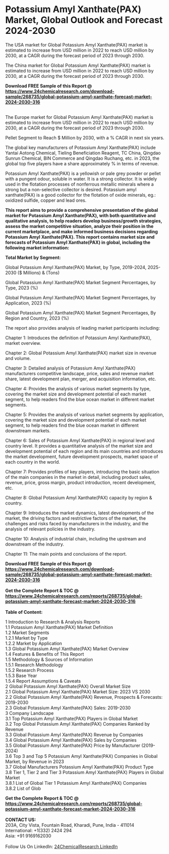 <h1>Potassium Amyl Xanthate(PAX) Market, Global Outlook and Forecast 2024-2030</h1><p>The USA market for Global Potassium Amyl Xanthate(PAX) market is estimated to increase from USD million in 2022 to reach USD million by 2030, at a CAGR during the forecast period of 2023 through 2030.</p><p>
</p><p>The China market for Global Potassium Amyl Xanthate(PAX) market is estimated to increase from USD million in 2022 to reach USD million by 2030, at a CAGR during the forecast period of 2023 through 2030.</p><div><b>Download FREE Sample of this Report @ 
            <a href="https://www.24chemicalresearch.com/download-sample/268735/global-potassium-amyl-xanthate-forecast-market-2024-2030-316">
            https://www.24chemicalresearch.com/download-sample/268735/global-potassium-amyl-xanthate-forecast-market-2024-2030-316</a></b></div><br><p>
</p><p>The Europe market for Global Potassium Amyl Xanthate(PAX) market is estimated to increase from USD million in 2022 to reach USD million by 2030, at a CAGR during the forecast period of 2023 through 2030.</p><p>
Pellet Segment to Reach $ Million by 2030, with a % CAGR in next six years.</p><p>
The global key manufacturers of Potassium Amyl Xanthate(PAX) include Yantai Aotong Chemical, Tieling Beneficiation Reagent, TC China, Qingdao Sunrun Chemical, BIN Commerce and Qingdao Ruchang, etc. in 2023, the global top five players have a share approximately % in terms of revenue.</p><p>
Potassium Amyl Xanthate(PAX) is a yellowish or pale grey powder or pellet with a pungent odour, soluble in water. It is a strong collector. It is widely used in the flotation processes of nonferrous metallic minerals where a strong but a non-selective collector is desired. Potassium amyl xanthate(PAX) is a good collector for the flotation of oxide minerals, eg.: oxidized sulfide, copper and lead ores.</p><p>
<strong>This report aims to provide a comprehensive presentation of the global market for Potassium Amyl Xanthate(PAX), with both quantitative and qualitative analysis, to help readers develop business/growth strategies, assess the market competitive situation, analyze their position in the current marketplace, and make informed business decisions regarding Potassium Amyl Xanthate(PAX). This report contains market size and forecasts of Potassium Amyl Xanthate(PAX) in global, including the following market information:</strong></p><p>
</p><p>
<strong>Total Market by Segment:</strong></p><p>
Global Potassium Amyl Xanthate(PAX) Market, by Type, 2019-2024, 2025-2030 ($ Millions) &amp; (Tons)</p><p>
Global Potassium Amyl Xanthate(PAX) Market Segment Percentages, by Type, 2023 (%)</p><p>
</p><p>
Global Potassium Amyl Xanthate(PAX) Market Segment Percentages, by Application, 2023 (%)</p><p>
</p><p>
Global Potassium Amyl Xanthate(PAX) Market Segment Percentages, By Region and Country, 2023 (%)</p><p>
</p><p>
The report also provides analysis of leading market participants including:</p><p>
</p><p>
</p><p>
Chapter 1: Introduces the definition of Potassium Amyl Xanthate(PAX), market overview.</p><p>
Chapter 2: Global Potassium Amyl Xanthate(PAX) market size in revenue and volume.</p><p>
Chapter 3: Detailed analysis of Potassium Amyl Xanthate(PAX) manufacturers competitive landscape, price, sales and revenue market share, latest development plan, merger, and acquisition information, etc.</p><p>
Chapter 4: Provides the analysis of various market segments by type, covering the market size and development potential of each market segment, to help readers find the blue ocean market in different market segments.</p><p>
Chapter 5: Provides the analysis of various market segments by application, covering the market size and development potential of each market segment, to help readers find the blue ocean market in different downstream markets.</p><p>
Chapter 6: Sales of Potassium Amyl Xanthate(PAX) in regional level and country level. It provides a quantitative analysis of the market size and development potential of each region and its main countries and introduces the market development, future development prospects, market space of each country in the world.</p><p>
Chapter 7: Provides profiles of key players, introducing the basic situation of the main companies in the market in detail, including product sales, revenue, price, gross margin, product introduction, recent development, etc.</p><p>
Chapter 8: Global Potassium Amyl Xanthate(PAX) capacity by region &amp; country.</p><p>
Chapter 9: Introduces the market dynamics, latest developments of the market, the driving factors and restrictive factors of the market, the challenges and risks faced by manufacturers in the industry, and the analysis of relevant policies in the industry.</p><p>
Chapter 10: Analysis of industrial chain, including the upstream and downstream of the industry.</p><p>
Chapter 11: The main points and conclusions of the report.</p><div><b>Download FREE Sample of this Report @ 
            <a href="https://www.24chemicalresearch.com/download-sample/268735/global-potassium-amyl-xanthate-forecast-market-2024-2030-316">
            https://www.24chemicalresearch.com/download-sample/268735/global-potassium-amyl-xanthate-forecast-market-2024-2030-316</a></b></div><br><div><b>Get the Complete Report & TOC @ 
            <a href="https://www.24chemicalresearch.com/reports/268735/global-potassium-amyl-xanthate-forecast-market-2024-2030-316">
            https://www.24chemicalresearch.com/reports/268735/global-potassium-amyl-xanthate-forecast-market-2024-2030-316</a></b></div><br>
            <b>Table of Content:</b><p>1 Introduction to Research & Analysis Reports<br />
    1.1 Potassium Amyl Xanthate(PAX) Market Definition<br />
    1.2 Market Segments<br />
        1.2.1 Market by Type<br />
        1.2.2 Market by Application<br />
    1.3 Global Potassium Amyl Xanthate(PAX) Market Overview<br />
    1.4 Features & Benefits of This Report<br />
    1.5 Methodology & Sources of Information<br />
        1.5.1 Research Methodology<br />
        1.5.2 Research Process<br />
        1.5.3 Base Year<br />
        1.5.4 Report Assumptions & Caveats<br />
2 Global Potassium Amyl Xanthate(PAX) Overall Market Size<br />
    2.1 Global Potassium Amyl Xanthate(PAX) Market Size: 2023 VS 2030<br />
    2.2 Global Potassium Amyl Xanthate(PAX) Revenue, Prospects & Forecasts: 2019-2030<br />
    2.3 Global Potassium Amyl Xanthate(PAX) Sales: 2019-2030<br />
3 Company Landscape<br />
    3.1 Top Potassium Amyl Xanthate(PAX) Players in Global Market<br />
    3.2 Top Global Potassium Amyl Xanthate(PAX) Companies Ranked by Revenue<br />
    3.3 Global Potassium Amyl Xanthate(PAX) Revenue by Companies<br />
    3.4 Global Potassium Amyl Xanthate(PAX) Sales by Companies<br />
    3.5 Global Potassium Amyl Xanthate(PAX) Price by Manufacturer (2019-2024)<br />
    3.6 Top 3 and Top 5 Potassium Amyl Xanthate(PAX) Companies in Global Market, by Revenue in 2023<br />
    3.7 Global Manufacturers Potassium Amyl Xanthate(PAX) Product Type<br />
    3.8 Tier 1, Tier 2 and Tier 3 Potassium Amyl Xanthate(PAX) Players in Global Market<br />
        3.8.1 List of Global Tier 1 Potassium Amyl Xanthate(PAX) Companies<br />
        3.8.2 List of Glob</p><div><b>Get the Complete Report & TOC @ 
            <a href="https://www.24chemicalresearch.com/reports/268735/global-potassium-amyl-xanthate-forecast-market-2024-2030-316">
            https://www.24chemicalresearch.com/reports/268735/global-potassium-amyl-xanthate-forecast-market-2024-2030-316</a></b></div><br><b>CONTACT US:</b><br>
            203A, City Vista, Fountain Road, Kharadi, Pune, India - 411014<br>
            International: +1(332) 2424 294<br>
            Asia: +91 9169162030 <br><br>
            Follow Us On LinkedIn: <a href="https://www.linkedin.com/company/24chemicalresearch/">24ChemicalResearch LinkedIn</a>